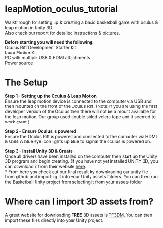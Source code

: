 # leapMotion_oculus_tutorial
Walkthrough for setting up &amp; creating a basic basketball game with oculus &amp; leap motion in Unity 3D. <br>Also check our <a href="https://github.com/mitchpatterson/leapMotion_oculus_tutorial/edit/master/TechStudioFinalWriteUp.pdf">report</a> for detailed instructions & pictures. 

<b>Before starting you will need the following:</b>
<br>Oculus Rift Development Starter Kit
<br>Leap Motion Kit
<br>PC with multiple USB & HDMI attachments
<br>Power source<br>

# The Setup
<b>Step 1 - Setting up the Oculus & Leap Motion</b>
<br>Ensure the leap motion device is connected to the computer via USB and then mounted on the front of the Oculus Rift. (Note: If you are using the first developer version of the Oculus then there will not be a mount available for the leap motion. Our group used double sided velcro tape and it seemed to work great.)<br>

<b>Step 2 - Ensure Oculus is powered</b>
<br>Ensure the Oculus Rift is powered and connected to the computer via HDMI & USB. A blue eye icon lights up blue to siginal the oculus is powered on.<br>

<b>Step 3 - Install Unity 3D & Create</b>
<br>Once all drivers have been installed on the computer then start up the Unity 3D program and begin creating. (If you have not yet installed UNITY 3D, you can download it from their website <a href="https://unity3d.com/get-unity/download">here</a>. <br>* From here you check out our final result by downloading our unity file from github and importing it into your Unity assets folders. You can then run the Basketball Unity project from selecting it from your assets folder<br>

# Where can I import 3D assets from?
A great website for downloading <b>FREE</b> 3D assets is <a href="http://tf3dm.com/" target="_blank">TF3DM</a>. You can then import these files directly into your Unity project.


